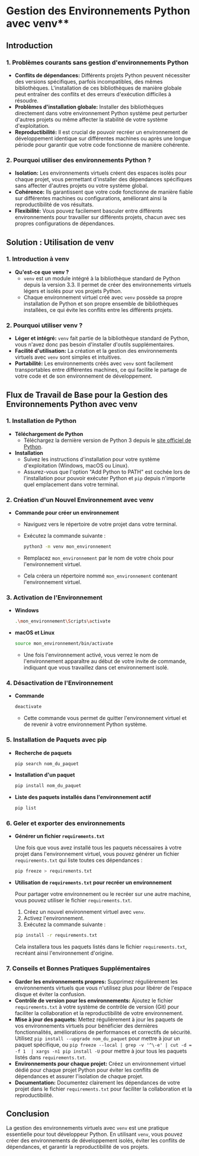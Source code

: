 # Gestion des Environnements Python avec venv**

## Introduction

### 1. Problèmes courants sans gestion d'environnements Python

* **Conflits de dépendances:** Différents projets Python peuvent nécessiter des versions spécifiques, parfois incompatibles, des mêmes bibliothèques. L'installation de ces bibliothèques de manière globale peut entraîner des conflits et des erreurs d'exécution difficiles à résoudre.
* **Problèmes d'installation globale:** Installer des bibliothèques directement dans votre environnement Python système peut perturber d'autres projets ou même affecter la stabilité de votre système d'exploitation.
* **Reproductibilité:** Il est crucial de pouvoir recréer un environnement de développement identique sur différentes machines ou après une longue période pour garantir que votre code fonctionne de manière cohérente.

### 2. Pourquoi utiliser des environnements Python ?

* **Isolation:** Les environnements virtuels créent des espaces isolés pour chaque projet, vous permettant d'installer des dépendances spécifiques sans affecter d'autres projets ou votre système global.
* **Cohérence:** Ils garantissent que votre code fonctionne de manière fiable sur différentes machines ou configurations, améliorant ainsi la reproductibilité de vos résultats.
* **Flexibilité:** Vous pouvez facilement basculer entre différents environnements pour travailler sur différents projets, chacun avec ses propres configurations de dépendances.

## Solution : Utilisation de venv

### 1. Introduction à venv

* **Qu'est-ce que venv ?**
  * `venv` est un module intégré à la bibliothèque standard de Python depuis la version 3.3. Il permet de créer des environnements virtuels légers et isolés pour vos projets Python.
  * Chaque environnement virtuel créé avec `venv` possède sa propre installation de Python et son propre ensemble de bibliothèques installées, ce qui évite les conflits entre les différents projets.

### 2. Pourquoi utiliser venv ?

* **Léger et intégré:** `venv` fait partie de la bibliothèque standard de Python, vous n'avez donc pas besoin d'installer d'outils supplémentaires.
* **Facilité d'utilisation:** La création et la gestion des environnements virtuels avec `venv` sont simples et intuitives.
* **Portabilité:** Les environnements créés avec `venv` sont facilement transportables entre différentes machines, ce qui facilite le partage de votre code et de son environnement de développement.

## Flux de Travail de Base pour la Gestion des Environnements Python avec venv

### 1. Installation de Python

* **Téléchargement de Python**
  * Téléchargez la dernière version de Python 3 depuis le [site officiel de Python](https://www.python.org/downloads/).
* **Installation**
  * Suivez les instructions d'installation pour votre système d'exploitation (Windows, macOS ou Linux).
  * Assurez-vous que l'option "Add Python to PATH" est cochée lors de l'installation pour pouvoir exécuter Python et `pip` depuis n'importe quel emplacement dans votre terminal.

### 2. Création d'un Nouvel Environnement avec venv

* **Commande pour créer un environnement**

  * Naviguez vers le répertoire de votre projet dans votre terminal.
  * Exécutez la commande suivante :

    ```bash
    python3 -m venv mon_environnement
    ```

  * Remplacez `mon_environnement` par le nom de votre choix pour l'environnement virtuel.
  * Cela créera un répertoire nommé `mon_environnement` contenant l'environnement virtuel.

### 3. Activation de l'Environnement

* **Windows**

    ```bash
    .\mon_environnement\Scripts\activate
    ```

* **macOS et Linux**

    ```bash
    source mon_environnement/bin/activate
    ```

  * Une fois l'environnement activé, vous verrez le nom de l'environnement apparaître au début de votre invite de commande, indiquant que vous travaillez dans cet environnement isolé.

### 4. Désactivation de l'Environnement

* **Commande**

    ```bash
    deactivate
    ```

  * Cette commande vous permet de quitter l'environnement virtuel et de revenir à votre environnement Python système.

### 5. Installation de Paquets avec pip

* **Recherche de paquets**

    ```bash
    pip search nom_du_paquet
    ```

* **Installation d'un paquet**

    ```bash
    pip install nom_du_paquet
    ```

* **Liste des paquets installés dans l'environnement actif**

    ```bash
    pip list
    ```

### 6. Geler et exporter des environnements

* **Générer un fichier `requirements.txt`**

    Une fois que vous avez installé tous les paquets nécessaires à votre projet dans l'environnement virtuel, vous pouvez générer un fichier `requirements.txt` qui liste toutes ces dépendances :

    ```bash
    pip freeze > requirements.txt
    ```

* **Utilisation de `requirements.txt` pour recréer un environnement**

    Pour partager votre environnement ou le recréer sur une autre machine, vous pouvez utiliser le fichier `requirements.txt`.

    1. Créez un nouvel environnement virtuel avec `venv`.
    2. Activez l'environnement.
    3. Exécutez la commande suivante :

    ```bash
    pip install -r requirements.txt
    ```

    Cela installera tous les paquets listés dans le fichier `requirements.txt`, recréant ainsi l'environnement d'origine.

### 7. Conseils et Bonnes Pratiques Supplémentaires

* **Garder les environnements propres:** Supprimez régulièrement les environnements virtuels que vous n'utilisez plus pour libérer de l'espace disque et éviter la confusion.
* **Contrôle de version pour les environnements:** Ajoutez le fichier `requirements.txt` à votre système de contrôle de version (Git) pour faciliter la collaboration et la reproductibilité de votre environnement.
* **Mise à jour des paquets:** Mettez régulièrement à jour les paquets de vos environnements virtuels pour bénéficier des dernières fonctionnalités, améliorations de performances et correctifs de sécurité. Utilisez `pip install --upgrade nom_du_paquet` pour mettre à jour un paquet spécifique, ou `pip freeze --local | grep -v '^\-e' | cut -d = -f 1  | xargs -n1 pip install -U` pour mettre à jour tous les paquets listés dans `requirements.txt`.
* **Environnements pour chaque projet:** Créez un environnement virtuel dédié pour chaque projet Python pour éviter les conflits de dépendances et assurer l'isolation de chaque projet.
* **Documentation:** Documentez clairement les dépendances de votre projet dans le fichier `requirements.txt` pour faciliter la collaboration et la reproductibilité.

## Conclusion

La gestion des environnements virtuels avec `venv` est une pratique essentielle pour tout développeur Python. En utilisant `venv`, vous pouvez créer des environnements de développement isolés, éviter les conflits de dépendances, et garantir la reproductibilité de vos projets.

<!-- ## Annexe

* **Erreurs courantes et dépannage**
* **Utilisation avancée**
    * Utilisation de scripts d'automatisation pour la gestion des environnements
    * Configuration de Jupyter Notebooks dans des environnements `venv`
* **Glossaire des termes** -->
